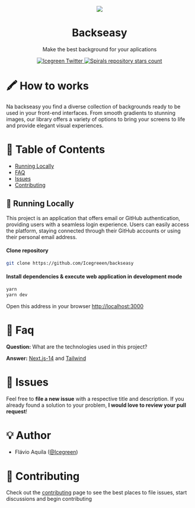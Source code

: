 <p align="center">
   <img src="https://github.com/Icegreeen/blog-graphQL/assets/56550632/90a972b9-5325-4066-91b8-5a1c704d8132" />
</p>

<h1 align="center">
    <a">Backseasy</a>
</h1>

<p align="center">
    Make the best background for your aplications
</p>

<p align="center">
    
   <a href="https://twitter.com/Icegreen__">
    <img src="https://img.shields.io/twitter/follow/Icegreen__?style=flat&label=Icegreen__&logo=twitter&color=0bf&logoColor=fff" alt="Icegreen Twitter" />
  </a>
  
   <a href="https://github.com/laurabeatris/starry">
    <img src="https://img.shields.io/github/stars/icegreeen/backseasy?label=icegreeen%2Fbackseasy" alt="Spirals repository stars count" />
  </a>
</p>

# 🖍 How to works

Na backseasy you find a diverse collection of backgrounds ready to be used in your front-end interfaces. From smooth gradients to stunning images, our library offers a variety of options to bring your screens to life and provide elegant visual experiences.
                             
# :pushpin: Table of Contents

* [Running Locally](#construction_worker-running-locally)
* [FAQ](#postbox-faq)
* [Issues](#bug-issues)
* [Contributing](#tada-contributing)

## :construction_worker: Running Locally

This project is an application that offers email or GitHub authentication, providing users with a seamless login experience. Users can easily access the platform, staying connected through their GitHub accounts or using their personal email address.

#### Clone repository
```bash
git clone https://github.com/Icegreeen/backseasy
```
#### Install dependencies & execute web application in development mode
```bash
yarn
yarn dev
```
Open this address in your browser [http://localhost:3000](http://localhost:3000/)

# :postbox: Faq

**Question:** What are the technologies used in this project?

**Answer:** [Next.js-14](https://nextjs.org/) and [Tailwind](https://tailwindcss.com/)

# :bug: Issues

Feel free to **file a new issue** with a respective title and description. If you already found a solution to your problem, **I would love to review your pull request**!

# 💡 Author

- Flávio Aquila ([@Icegreen](https://twitter.com/Icegreen__))

# :tada: Contributing

Check out the [contributing](https://github.com/Icegreeen/backseasy/master/CONTRIBUTING.md) page to see the best places to file issues, start discussions and begin contributing


